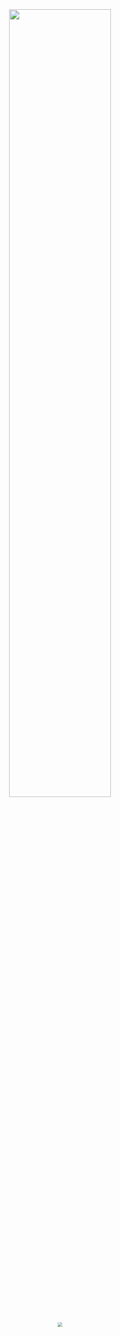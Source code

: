 <div align=center><img src="https://lei-picture.oss-cn-beijing.aliyuncs.com/img/20200416205533.png" width=60%></div>



<div align=center><img src="https://lei-picture.oss-cn-beijing.aliyuncs.com/img/20200416210101.png" style="zoom:50%"></div>